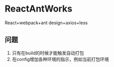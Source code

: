 # ReactAntWorks

React+webpack+ant design+axios+less

## 问题
1. 只有在build的时候才能触发自动打包
2. 在config增加各种环境的指示，例如当前打包环境
